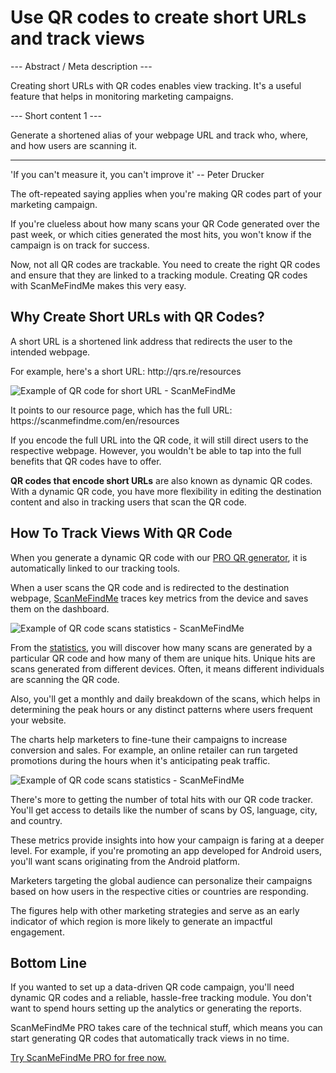 <h1>Use QR codes to create short URLs and track views</h1>

--- Abstract / Meta description ---

Creating short URLs with QR codes enables view tracking. It's a useful feature that helps in monitoring marketing campaigns.

--- Short content 1 ---

Generate a shortened alias of your webpage URL and track who, where, and how users are scanning it.

----------

<p><span class="font-italic">'If you can't measure it, you can't improve it'</span>  -- Peter Drucker</p>
<p>The oft-repeated saying applies when you're making QR codes part of your marketing campaign.</p>
<p>If you're clueless about how many scans your QR Code generated over the past week, or which cities generated the most hits, you won't know if the campaign is on track for success.</p>
<p>Now, not all QR codes are trackable. You need to create the right QR codes and ensure that they are linked to a tracking module. Creating QR codes with ScanMeFindMe makes this very easy. </p>
<h2>Why Create Short URLs with QR Codes?</h2>
<p>A short URL is a shortened link address that redirects the user to the intended webpage. </p>

<p>For example, here's a short URL: <span class="font-italic">http://qrs.re/resources</span></p>

<p class="imageholder"><img src="https://media.scanmefindme.com/blog/about_dynamic_url/files/img 1 - qr.png" alt="Example of QR code for short URL - ScanMeFindMe"></p>

<p>It points to our resource page, which has the full URL: <span class="font-italic">https://scanmefindme.com/en/resources</span></p>

<p>If you encode the full URL into the QR code, it will still direct users to the respective webpage. However, you wouldn't be able to tap into the full benefits that QR codes have to offer. </p>

<p><strong>QR codes that encode short URLs</strong> are also known as dynamic QR codes. With a dynamic QR code, you have more flexibility in editing the destination content and also in tracking users that scan the QR code.</p>
<h2>How To Track Views With QR Code</h2>
<p>When you generate a dynamic QR code with our <a href="#pro">PRO QR generator</a>, it is automatically linked to our tracking tools.</p>

<p>When a user scans the QR code and is redirected to the destination webpage, <a href="#static:url">ScanMeFindMe</a> traces key metrics from the device and saves them on the dashboard.</p>

<p class="imageholder"><img src="https://media.scanmefindme.com/blog/about_dynamic_url/files/img 2 - total scans.png" alt="Example of QR code scans statistics - ScanMeFindMe"></p>

<p>From the <a href="#article:about_statistics" title="Scans statistics for dynamic QR codes">statistics</a>, you will discover how many scans are generated by a particular QR code and how many of them are unique hits. Unique hits are scans generated from different devices. Often, it means different individuals are scanning the QR code. </p>

<p>Also, you'll get a monthly and daily breakdown of the scans, which helps in determining the peak hours or any distinct patterns where users frequent your website. </p>

<p>The charts help marketers to fine-tune their campaigns to increase conversion and sales. For example, an online retailer can run targeted promotions during the hours when it's anticipating peak traffic.</p>

<p class="imageholder"><img src="https://media.scanmefindme.com/blog/about_dynamic_url/files/img 3 - scans by.png" alt="Example of QR code scans statistics - ScanMeFindMe"></p>

<p>There's more to getting the number of total hits with our QR code tracker. You'll get access to details like the number of scans by OS, language, city, and country. </p>

<p>These metrics provide insights into how your campaign is faring at a deeper level. For example, if you're promoting an app developed for Android users, you'll want scans originating from the Android platform. </p>

<p>Marketers targeting the global audience can personalize their campaigns based on how users in the respective cities or countries are responding. </p>

<p>The figures help with other marketing strategies and serve as an early indicator of which region is more likely to generate an impactful engagement. </p>
<h2>Bottom Line</h2>
<p>If you wanted to set up a data-driven QR code campaign, you'll need dynamic QR codes and a reliable, hassle-free tracking module. You don't want to spend hours setting up the analytics or generating the reports.</p>

<p>ScanMeFindMe PRO takes care of the technical stuff, which means you can start generating QR codes that automatically track views in no time.</p>

<p><a href="#pro">Try ScanMeFindMe PRO for free now.</a></p>
